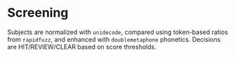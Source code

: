 # Screening

Subjects are normalized with `unidecode`, compared using token-based ratios from `rapidfuzz`, and enhanced with `doublemetaphone` phonetics. Decisions are HIT/REVIEW/CLEAR based on score thresholds.
